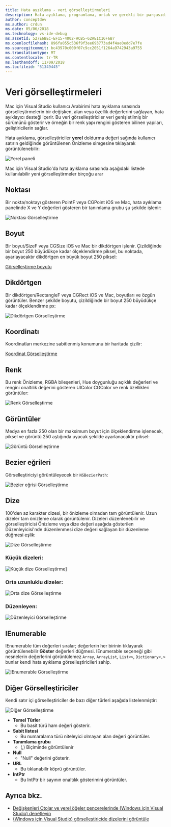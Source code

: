 ```yaml
---
title: Hata ayıklama - veri görselleştirmeleri
description: Hata ayıklama, programlama, ortak ve gerekli bir parçasıdır. Mac için Visual Studio kolay hata ayıklama yapmak için özellikleri içeren tam bir paketi içerir. Bu makalede, hata ayıklayıcı'daki nesneleri inceleyerek görüntülenebilir farklı veri görselleştirmeleri bakar.
author: conceptdev
ms.author: crdun
ms.date: 05/06/2018
ms.technology: vs-ide-debug
ms.assetid: 527E6BEC-EF15-4002-ACB5-62AE1C16F6B7
ms.openlocfilehash: 896fa055c536f9f3ee693773ad4f4ae0edd7e7fe
ms.sourcegitcommit: bc43970c000f07c9cc2051f1264a9742943a9755
ms.translationtype: MT
ms.contentlocale: tr-TR
ms.lasthandoff: 11/09/2018
ms.locfileid: "51349445"
---
```

# <a name="data-visualizations"></a>Veri görselleştirmeleri

Mac için Visual Studio kullanıcı Arabirimi hata ayıklama sırasında görselleştirmelerin bir değişken, alan veya özellik değerlerini sağlayan, hata ayıklayıcı desteği içerir. Bu veri görselleştiriciler veri genişletilmiş bir sürümünü gösterir ve örneğin bir renk yapı rengini gösteren bilinen yapıları, geliştiricilerin sağlar.

Hata ayıklama, görselleştiriciler **yerel** doldurma değeri sağında kullanıcı satırın geldiğinde görüntülenen Önizleme simgesine tıklayarak görüntülenebilir:

![Yerel paneli](media/data-visualizations-image9.png)

Mac için Visual Studio'da hata ayıklama sırasında aşağıdaki listede kullanılabilir yeni görselleştirmeler birçoğu arar

## <a name="point"></a>Noktası
Bir nokta/noktayı gösteren PointF veya CGPoint iOS ve Mac, hata ayıklama panelinde X ve Y değerleri gösteren bir tanımlama grubu şu şekilde işlenir:

![Noktası Görselleştirme](media/data-visualizations-image10.png)

## <a name="size"></a>Boyut
Bir boyut/SizeF veya CGSize iOS ve Mac bir dikdörtgen işlenir. Çizildiğinde bir boyut 250 büyüdükçe kadar ölçeklendirme piksel, bu noktada, ayarlayacaktır dikdörtgen en büyük boyut 250 piksel:

[Görselleştirme boyutu](media/data-visualizations-image11.png)

## <a name="rectangle"></a>Dikdörtgen
Bir dikdörtgen/RectangleF veya CGRect iOS ve Mac, boyutları ve özgün görüntüler. Benzer şekilde boyutu, çizildiğinde bir boyut 250 büyüdükçe kadar ölçeklendirme px:

![Dikdörtgen Görselleştirme](media/data-visualizations-image12.png)

## <a name="coordinate"></a>Koordinatı
Koordinatları merkezine sabitlenmiş konumunu bir haritada çizilir:

[Koordinat Görselleştirme](media/data-visualizations-image13.png)

## <a name="color"></a>Renk
Bu renk Önizleme, RGBA bileşenleri, Hue doygunluğu açıklık değerleri ve rengini onaltılık değerini gösteren UIColor CGColor ve renk özellikleri görüntüler:

![Renk Görselleştirme](media/data-visualizations-image14.png)

## <a name="images"></a>Görüntüler

Medya en fazla 250 olan bir maksimum boyut için ölçeklendirme işlenecek, piksel ve görüntü 250 aştığında uyacak şekilde ayarlanacaktır piksel:

![Görüntü Görselleştirme](media/data-visualizations-image15.png)

## <a name="bezier-curves"></a>Bezier eğrileri

Görselleştiriciyi görüntüleyecek bir `NSBezierPath`:

![Bezier eğrisi Görselleştirme](media/data-visualizations-image16.png)

## <a name="string"></a>Dize

100'den az karakter dizesi, bir önizleme olmadan tam görüntülenir. Uzun dizeler tam önizleme olarak görüntülenir. Dizeleri düzenlenebilir ve görselleştiricisi Önizleme veya dize değeri aşağıda gösterilen Düzenleyicisi'nde düzenlenmesi dize değeri sağlayan bir düzenleme düğmesi eşlik:

![Dize Görselleştirme](media/data-visualizations-image17.png)

### <a name="small-strings"></a>Küçük dizeleri:
![Küçük dize Görselleştirme](media/data-visualizations-image18.png)]

### <a name="medium-length-strings"></a>Orta uzunluklu dizeler:
![Orta dize Görselleştirme](media/data-visualizations-image19.png)

### <a name="editor"></a>Düzenleyen:

![Düzenleyici Görselleştirme](media/data-visualizations-image21.png)

## <a name="ienumerable"></a>IEnumerable

IEnumerable tüm değerleri sıralar; değerlerin her birinin tıklayarak görüntülenebilir **Göster** değerleri düğmesi. IEnumerable seçeneği gibi nesnelerin değerlerini görüntülemez `Array`, `ArrayList`, `List<>`, `Dictionary<,>` bunlar kendi hata ayıklama görselleştiricileri sahip.

![IEnumerable Görselleştirme](media/data-visualizations-image22.png)

## <a name="other-visualizers"></a>Diğer Görselleştiriciler

Kendi satır içi görselleştiriciler de bazı diğer türleri aşağıda listelenmiştir:

![Diğer Görselleştirme](media/data-visualizations-image23.png)

*   **Temel Türler**
    *   Bu basit türü ham değeri gösterir.
*   **Sabit listesi**
    *   Bu numaralama türü niteleyici olmayan alan değeri görüntüler.
*   **Tanımlama grubu**
    *   (,) Biçiminde görüntülenir
*   **Null**
    *   "Null" değerini gösterir.
*   **URL**
    *   Bu tıklanabilir köprü görüntüler.
*   **IntPtr**
    *   Bu IntPtr bir sayının onaltılık gösterimini görüntüler.

## <a name="see-also"></a>Ayrıca bkz.

- [Değişkenleri Otolar ve yerel öğeler pencerelerinde (Windows için Visual Studio) denetleyin](/visualstudio/debugger/autos-and-locals-windows)
- [(Windows için Visual Studio) görselleştiricide dizelerini görüntüle](/visualstudio/debugger/string-visualizer-dialog-box)